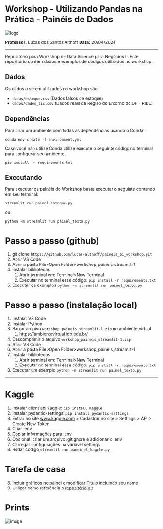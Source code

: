 # Workshop - Utilizando Pandas na Prática - Painéis de Dados

![logo](/static/idp_logo.png)

**Professor:** Lucas dos Santos Althoff
**Data:** 20/04/2024

---

Repositório para Workshop de Data Science para Negócios II. Este repositório contém dados e exemplos de códigos utilizados no workshop.


## Dados

Os dados a serem utilizados no workshop são: 

- `dados/estoque.csv` (Dados falsos de estoque)
- `dados/dados_tic.csv` (Dados reais da Região do Entorno do DF - RIDE)

## Dependências

Para criar um ambiente com todas as dependências usando o Conda:

`conda env create -f environment.yml`

Caso você não utilize Conda utilize execute o seguinte código no terminal para configurar seu ambiente: 

`pip install -r requirements.txt`

## Executando

Para executar os painéis do Workshop basta executar o seguinte comando em seu terminal:

`streamlit run painel_estoque.py`

ou

`python -m streamlit run painel_texto.py`

# Passo a passo (github)

1) git clone `https://github.com/lucas-althoff/paineis_bi_workshop.git`
2) Abrir VS Code
3) Abrir a pasta File>Open Folder>workshop_paineis_streamlit-1
4) Instalar bibliotecas
   1) Abrir terminal em: Terminal>New Terminal
   2) Executar no terminal esse código: `pip install -r requirements.txt`
5) Executar os exemplos 
   `python -m streamlit run painel_texto.py`

# Passo a passo (instalação local)

1) Instalar VS Code
2) Instalar Python
3) Baixar arquivo `workshop_paineis_streamlit-1.zip` no ambiente virtual 
   1) https://ambientevirtual.idp.edu.br/
4) Descomprimir o arquivo `workshop_paineis_streamlit-1.zip`
5) Abrir VS Code
6) Abrir a pasta File>Open Folder>workshop_paineis_streamlit-1
7) Instalar bibliotecas
   1) Abrir terminal em: Terminal>New Terminal
   2) Executar no terminal esse código: `pip install -r requirements.txt`
8) Executar um exemplo 
   `python -m streamlit run painel_texto.py`



---

# Kaggle

1) Instalar client api kaggle: `pip install Kaggle`
2) Instalar pydantic-settings: `pip install pydantic-settings`
3) Entrar no site www.kaggle.com > Cadastrar no site > Settings > API > Create New Token
4) Criar .env
5) Copiar informações para .env
6) Opcional: criar um arquivo .gitignore e adicionar o .env
6) Carregar configurações na variavel settings
7) Rodar código `streamlit run paneinel_kaggle.py`

# Tarefa de casa
8) Incluir gráficos no painel e modificar Titulo incluindo seu nome
9) Utilizar como referência o [repositório git](https://github.com/FedeCaprari/Ukraine-Missile-Interception-Dashboard/blob/main/Ukraine_graph_generator.py)

# Prints
![image](https://github.com/user-attachments/assets/d4f4aa9e-adb4-4cf7-b5ad-2aa372560314)

